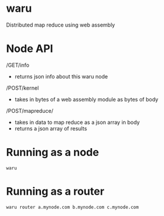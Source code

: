 # waru
Distributed map reduce using web assembly

# Node API
/GET/info
* returns json info about this waru node

/POST/kernel
* takes in bytes of a web assembly module as bytes of body

/POST/mapreduce/<function>
* takes in data to map reduce as a json array in body
* returns a json array of results

# Running as a node

```
waru
```

# Running as a router

```
waru router a.mynode.com b.mynode.com c.mynode.com
```
